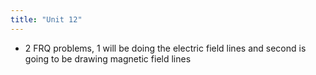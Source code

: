 ```yaml
---
title: "Unit 12"
---
```


- 2 FRQ problems, 1 will be doing the electric field lines and second is going to be drawing magnetic field lines

